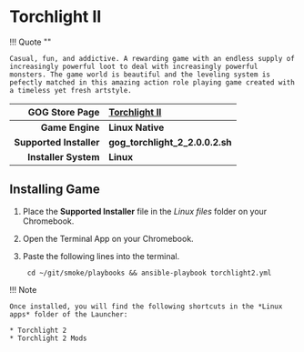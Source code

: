 # Torchlight II

!!! Quote ""

    Casual, fun, and addictive. A rewarding game with an endless supply of increasingly powerful loot to deal with increasingly powerful monsters. The game world is beautiful and the leveling system is pefectly matched in this amazing action role playing game created with a timeless yet fresh artstyle.

| GOG Store Page | [Torchlight II](https://www.gog.com/en/game/torchlight_ii) |
|--:|:--|
| **Game Engine** | **Linux Native** |
| **Supported Installer** | **gog_torchlight_2_2.0.0.2.sh** |
| **Installer System** | **Linux** |

## Installing Game
1. Place the **Supported Installer** file in the *Linux files* folder on your Chromebook.
1. Open the Terminal App on your Chromebook.
1. Paste the following lines into the terminal.

        cd ~/git/smoke/playbooks && ansible-playbook torchlight2.yml

!!! Note

    Once installed, you will find the following shortcuts in the *Linux apps* folder of the Launcher:
    
    * Torchlight 2
    * Torchlight 2 Mods